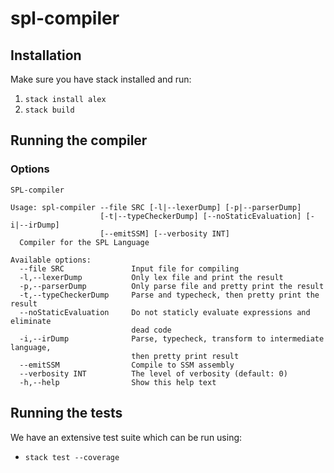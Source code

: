 # spl-compiler

## Installation

Make sure you have stack installed and run:

1. `stack install alex`
2. `stack build`

## Running the compiler

### Options
```
SPL-compiler

Usage: spl-compiler --file SRC [-l|--lexerDump] [-p|--parserDump]
                    [-t|--typeCheckerDump] [--noStaticEvaluation] [-i|--irDump]
                    [--emitSSM] [--verbosity INT]
  Compiler for the SPL Language

Available options:
  --file SRC               Input file for compiling
  -l,--lexerDump           Only lex file and print the result
  -p,--parserDump          Only parse file and pretty print the result
  -t,--typeCheckerDump     Parse and typecheck, then pretty print the result
  --noStaticEvaluation     Do not staticly evaluate expressions and eliminate
                           dead code
  -i,--irDump              Parse, typecheck, transform to intermediate language,
                           then pretty print result
  --emitSSM                Compile to SSM assembly
  --verbosity INT          The level of verbosity (default: 0)
  -h,--help                Show this help text
```

## Running the tests

We have an extensive test suite which can be run using:
- `stack test --coverage`
